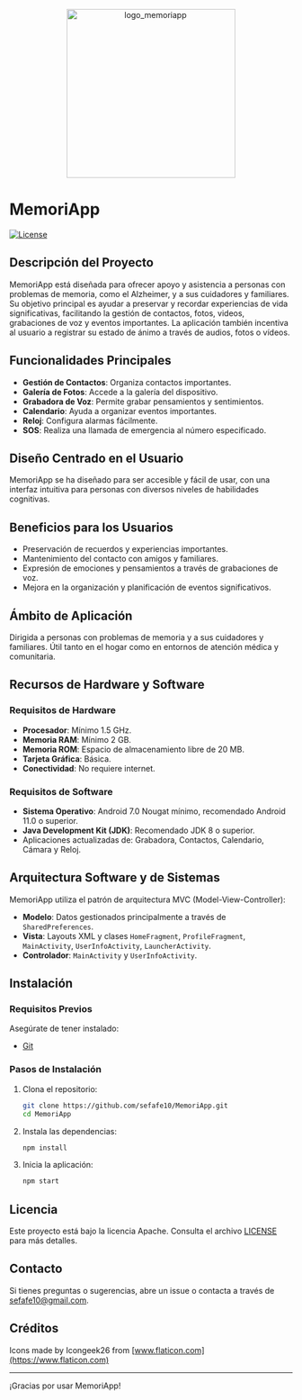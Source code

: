 <p align="center">
  <img src="https://github.com/sefafe10/MemoriApp/assets/168300981/2f57f35f-98ae-4c23-b6e4-a63822b458bd" alt="logo_memoriapp" width="300"/>
</p>



# MemoriApp


[![License](https://img.shields.io/github/license/sefafe10/MemoriApp)](https://github.com/sefafe10/MemoriApp/blob/main/LICENSE)

## Descripción del Proyecto

MemoriApp está diseñada para ofrecer apoyo y asistencia a personas con problemas de memoria, como el Alzheimer, y a sus cuidadores y familiares. Su objetivo principal es ayudar a preservar y recordar experiencias de vida significativas, facilitando la gestión de contactos, fotos, videos, grabaciones de voz y eventos importantes. La aplicación también incentiva al usuario a registrar su estado de ánimo a través de audios, fotos o vídeos.

## Funcionalidades Principales

- **Gestión de Contactos**: Organiza contactos importantes.
- **Galería de Fotos**: Accede a la galería del dispositivo.
- **Grabadora de Voz**: Permite grabar pensamientos y sentimientos.
- **Calendario**: Ayuda a organizar eventos importantes.
- **Reloj**: Configura alarmas fácilmente.
- **SOS**: Realiza una llamada de emergencia al número especificado.

## Diseño Centrado en el Usuario

MemoriApp se ha diseñado para ser accesible y fácil de usar, con una interfaz intuitiva para personas con diversos niveles de habilidades cognitivas.

## Beneficios para los Usuarios

- Preservación de recuerdos y experiencias importantes.
- Mantenimiento del contacto con amigos y familiares.
- Expresión de emociones y pensamientos a través de grabaciones de voz.
- Mejora en la organización y planificación de eventos significativos.

## Ámbito de Aplicación

Dirigida a personas con problemas de memoria y a sus cuidadores y familiares. Útil tanto en el hogar como en entornos de atención médica y comunitaria.


## Recursos de Hardware y Software

### Requisitos de Hardware

- **Procesador**: Mínimo 1.5 GHz.
- **Memoria RAM**: Mínimo 2 GB.
- **Memoria ROM**: Espacio de almacenamiento libre de 20 MB.
- **Tarjeta Gráfica**: Básica.
- **Conectividad**: No requiere internet.

### Requisitos de Software

- **Sistema Operativo**: Android 7.0 Nougat mínimo, recomendado Android 11.0 o superior.
- **Java Development Kit (JDK)**: Recomendado JDK 8 o superior.
- Aplicaciones actualizadas de: Grabadora, Contactos, Calendario, Cámara y Reloj.

## Arquitectura Software y de Sistemas

MemoriApp utiliza el patrón de arquitectura MVC (Model-View-Controller):

- **Modelo**: Datos gestionados principalmente a través de `SharedPreferences`.
- **Vista**: Layouts XML y clases `HomeFragment`, `ProfileFragment`, `MainActivity`, `UserInfoActivity`, `LauncherActivity`.
- **Controlador**: `MainActivity` y `UserInfoActivity`.

## Instalación

### Requisitos Previos

Asegúrate de tener instalado:

- [Git](https://git-scm.com/)

### Pasos de Instalación

1. Clona el repositorio:

    ```sh
    git clone https://github.com/sefafe10/MemoriApp.git
    cd MemoriApp
    ```

2. Instala las dependencias:

    ```sh
    npm install
    ```

3. Inicia la aplicación:

    ```sh
    npm start
    ```

## Licencia

Este proyecto está bajo la licencia Apache. Consulta el archivo [LICENSE](https://github.com/sefafe10/MemoriApp/blob/main/LICENSE) para más detalles.

## Contacto

Si tienes preguntas o sugerencias, abre un issue o contacta a través de [sefafe10@gmail.com](mailto:sefafe10@gmail.com).

## Créditos

Icons made by Icongeek26 from [www.flaticon.com](https://www.flaticon.com)

---

¡Gracias por usar MemoriApp!
